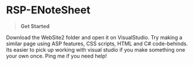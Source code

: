 # RSP-ENoteSheet

>**Get Started**

Download the WebSite2 folder and open it on VisualStudio.
Try making a similar page using ASP features, CSS scripts, HTML and C# code-behinds.
Its easier to pick up working with visual studio if you make something one your own once. Ping me if you need help!
